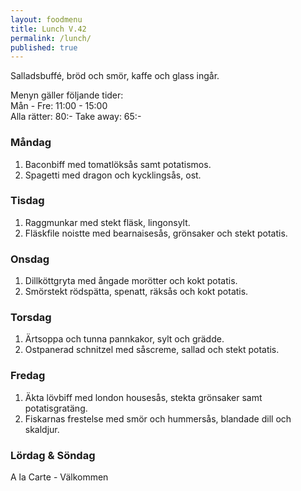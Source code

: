 ```yaml
---
layout: foodmenu
title: Lunch V.42
permalink: /lunch/
published: true
---
```

Salladsbuffé, bröd och smör, kaffe och glass ingår.

Menyn gäller följande tider:  
Mån - Fre: 11:00 - 15:00  
Alla rätter: 80:- Take away: 65:-

### Måndag

1. Baconbiff med tomatlöksås samt potatismos.
2. Spagetti med dragon och kycklingsås, ost.

### Tisdag

1. Raggmunkar med stekt fläsk, lingonsylt.
2. Fläskfile noistte med bearnaisesås, grönsaker och stekt potatis.

### Onsdag

1. Dillköttgryta med ångade morötter och kokt potatis.
2. Smörstekt rödspätta, spenatt, räksås och kokt potatis.

### Torsdag

 1. Ärtsoppa och tunna pannkakor, sylt och grädde.
 2. Ostpanerad schnitzel med såscreme, sallad och stekt potatis.

### Fredag

1. Äkta lövbiff med london housesås, stekta grönsaker samt potatisgratäng.
2. Fiskarnas frestelse med smör och hummersås, blandade dill och skaldjur.

### Lördag & Söndag
A la Carte - Välkommen
